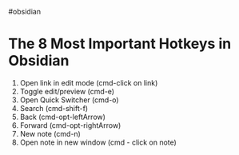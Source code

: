 #obsidian 
# The 8 Most Important Hotkeys in Obsidian

1. Open link in edit mode (cmd-click on link)
2. Toggle edit/preview (cmd-e)
3. Open Quick Switcher (cmd-o)
4. Search (cmd-shift-f)
5. Back (cmd-opt-leftArrow)
6. Forward (cmd-opt-rightArrow)
7. New note (cmd-n)
8. Open note in new window (cmd - click on note)